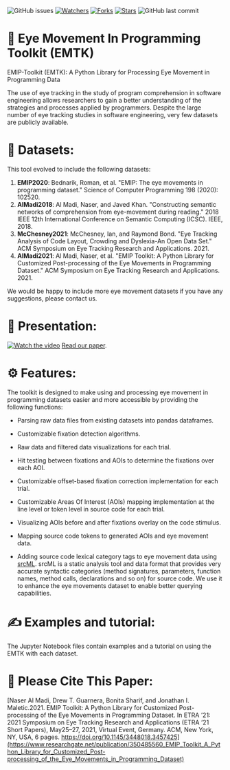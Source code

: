 ![GitHub issues](https://img.shields.io/github/issues-raw/nalmadi/EMIP-Toolkit?style=for-the-badge)
[![Watchers](https://img.shields.io/github/watchers/nalmadi/EMIP-Toolkit?style=for-the-badge)](https://github.com/nalmadi/EMIP-Toolkit)
[![Forks](https://img.shields.io/github/forks/nalmadi/EMIP-Toolkit?style=for-the-badge)](https://github.com/nalmadi/EMIP-Toolkit)
[![Stars](https://img.shields.io/github/stars/nalmadi/EMIP-Toolkit?style=for-the-badge)](https://github.com/nalmadi/EMIP-Toolkit)
![GitHub last commit](https://img.shields.io/github/last-commit/nalmadi/EMIP-Toolkit?style=for-the-badge)

# 👀 Eye Movement In Programming Toolkit (EMTK)
EMIP-Toolkit (EMTK): A Python Library for Processing Eye Movement in Programming Data


The use of eye tracking in the study of program comprehension in software engineering allows researchers to gain a better understanding of the strategies and processes applied by programmers. Despite the large number of eye tracking studies in software engineering, very few datasets are publicly available. 

# 💾 Datasets:
This tool evolved to include the following datasets:
1. **EMIP2020**: Bednarik, Roman, et al. "EMIP: The eye movements in programming dataset." Science of Computer Programming 198 (2020): 102520.
2. **AlMadi2018**: Al Madi, Naser, and Javed Khan. "Constructing semantic networks of comprehension from eye-movement during reading." 2018 IEEE 12th International Conference on Semantic Computing (ICSC). IEEE, 2018.
3. **McChesney2021**: McChesney, Ian, and Raymond Bond. "Eye Tracking Analysis of Code Layout, Crowding and Dyslexia-An Open Data Set." ACM Symposium on Eye Tracking Research and Applications. 2021.
4. **AlMadi2021**: Al Madi, Naser, et al. "EMIP Toolkit: A Python Library for Customized Post-processing of the Eye Movements in Programming Dataset." ACM Symposium on Eye Tracking Research and Applications. 2021.

We would be happy to include more eye movement datasets if you have any suggestions, please contact us.

# 🎥 Presentation:
[![Watch the video](https://imgur.com/IcowLr3.png)](https://www.youtube.com/watch?v=wFdGyM6qUlE)
[Read our paper](https://www.researchgate.net/publication/350485560_EMIP_Toolkit_A_Python_Library_for_Customized_Post-processing_of_the_Eye_Movements_in_Programming_Dataset).


# ⚙️ Features:
The toolkit is designed to make using and processing eye movement in programming datasets easier and more accessible by providing the following functions:
 
 - Parsing raw data files from existing datasets into pandas dataframes.
    
 - Customizable fixation detection algorithms.
   
 - Raw data and filtered data visualizations for each trial.
    
 - Hit testing between fixations and AOIs to determine the fixations over each AOI.
        
 - Customizable offset-based fixation correction implementation for each trial.
    
 - Customizable Areas Of Interest (AOIs) mapping implementation at the line level or token level in source code for each trial.
    
 - Visualizing AOIs before and after fixations overlay on the code stimulus.
    
 - Mapping source code tokens to generated AOIs and eye movement data.
    
 - Adding source code lexical category tags to eye movement data using [srcML](https://www.srcml.org/). srcML is a static analysis tool and data format that provides very accurate syntactic categories (method signatures, parameters, function names, method calls, declarations and so on) for source code. We use it to enhance the eye movements dataset to enable better querying capabilities. 


# ✍️ Examples and tutorial:
The Jupyter Notebook files contain examples and a tutorial on using the EMTK with each dataset.


# 📝 Please Cite This Paper: 
[Naser Al Madi, Drew T. Guarnera, Bonita Sharif, and Jonathan I. Maletic.2021. EMIP Toolkit: A Python Library for Customized Post-processing of the Eye Movements in Programming Dataset. In ETRA ’21: 2021 Symposium on Eye Tracking Research and Applications (ETRA ’21 Short Papers), May25–27, 2021, Virtual Event, Germany. ACM, New York, NY, USA, 6 pages. https://doi.org/10.1145/3448018.3457425](https://www.researchgate.net/publication/350485560_EMIP_Toolkit_A_Python_Library_for_Customized_Post-processing_of_the_Eye_Movements_in_Programming_Dataset)

